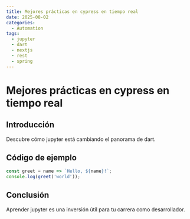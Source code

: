 ```yaml
---
title: Mejores prácticas en cypress en tiempo real
date: 2025-08-02
categories:
  - Automation
tags:
  - jupyter
  - dart
  - nextjs
  - rest
  - spring
---
```


# Mejores prácticas en cypress en tiempo real

## Introducción

Descubre cómo jupyter está cambiando el panorama de dart.

## Código de ejemplo

```javascript
const greet = name => `Hello, ${name}!`;
console.log(greet('world'));
```

## Conclusión

Aprender jupyter es una inversión útil para tu carrera como desarrollador.